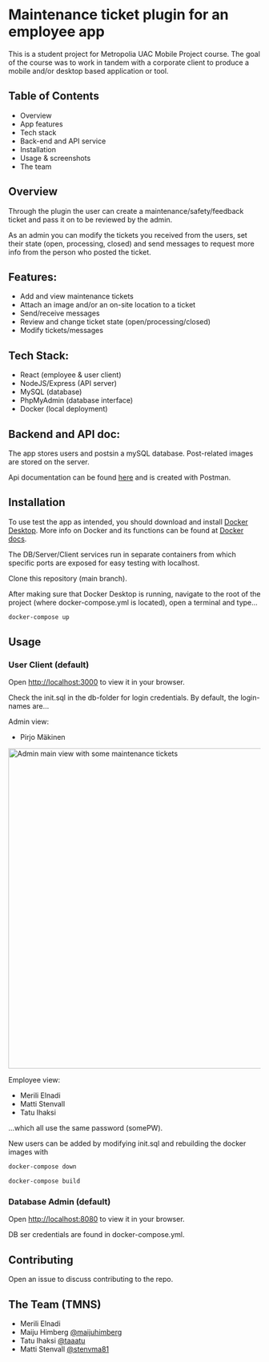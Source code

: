 # Maintenance ticket plugin for an employee app

This is a student project for Metropolia UAC Mobile Project course. The goal of the course was to work in tandem with a corporate client to produce a mobile and/or desktop based application or tool.

## Table of Contents

- Overview
- App features
- Tech stack
- Back-end and API service
- Installation
- Usage & screenshots
- The team

## Overview

Through the plugin the user can create a maintenance/safety/feedback ticket and pass it on to be reviewed by the admin.

As an admin you can modify the tickets you received from the users, set their state (open, processing, closed) and send messages to request more info from the person who posted the ticket.

## Features:

- Add and view maintenance tickets
- Attach an image and/or an on-site location to a ticket
- Send/receive messages
- Review and change ticket state (open/processing/closed)
- Modify tickets/messages

## Tech Stack:

- React (employee & user client)
- NodeJS/Express (API server)
- MySQL (database)
- PhpMyAdmin (database interface)
- Docker (local deployment)

## Backend and API doc:

The app stores users and postsin a mySQL database. Post-related images are stored on the server.  

Api documentation can be found [here](https://documenter.getpostman.com/view/19111686/2s8YzUxMFN) and is created with Postman.

## Installation

To use test the app as intended, you should download and install [Docker Desktop](https://www.docker.com/products/docker-desktop/). More info on Docker and its functions can be found at [Docker docs](https://docs.docker.com/).

The DB/Server/Client services run in separate containers from which specific ports are exposed for easy testing with localhost.

Clone this repository (main branch).

After making sure that Docker Desktop is running, navigate to the root of the project (where docker-compose.yml is located), open a terminal and type...

```bash
docker-compose up
```

## Usage

### User Client (default)

Open [http://localhost:3000](http://localhost:3000) to view it in your browser.

Check the init.sql in the db-folder for login credentials. By default, the login-names are...

Admin view:
* Pirjo Mäkinen

<img
  src="https://github.com/stenvma81/mobileproject/tree/TMNS-140_Final_code_checkup/screenshots/adminmain.png"
  alt="Admin main view with some maintenance tickets"
  title="Admin main view"
  style="display: inline-block; margin: 0 auto; width: 640px">

Employee view: 
* Merili Elnadi 
* Matti Stenvall
* Tatu Ihaksi

...which all use the same password (somePW).

New users can be added by modifying init.sql and rebuilding the docker images with

```bash
docker-compose down
```

```bash
docker-compose build
```

### Database Admin (default)

Open [http://localhost:8080](http://localhost:8080) to view it in your browser.

DB ser credentials are found in docker-compose.yml.

## Contributing

Open an issue to discuss contributing to the repo.

## The Team (TMNS)

* Merili Elnadi
* Maiju Himberg [@maijuhimberg](https://github.com/maijuhimberg)
* Tatu Ihaksi [@taaatu](https://github.com/taaatu)
* Matti Stenvall [@stenvma81](https://github.com/stenvma81)
